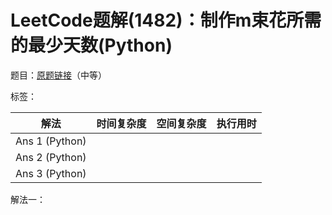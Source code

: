 # LeetCode题解(1482)：制作m束花所需的最少天数(Python)

题目：[原题链接](https://leetcode-cn.com/problems/minimum-number-of-days-to-make-m-bouquets/)（中等）

标签：

| 解法           | 时间复杂度 | 空间复杂度 | 执行用时 |
| -------------- | ---------- | ---------- | -------- |
| Ans 1 (Python) |            |            |          |
| Ans 2 (Python) |            |            |          |
| Ans 3 (Python) |            |            |          |

解法一：

